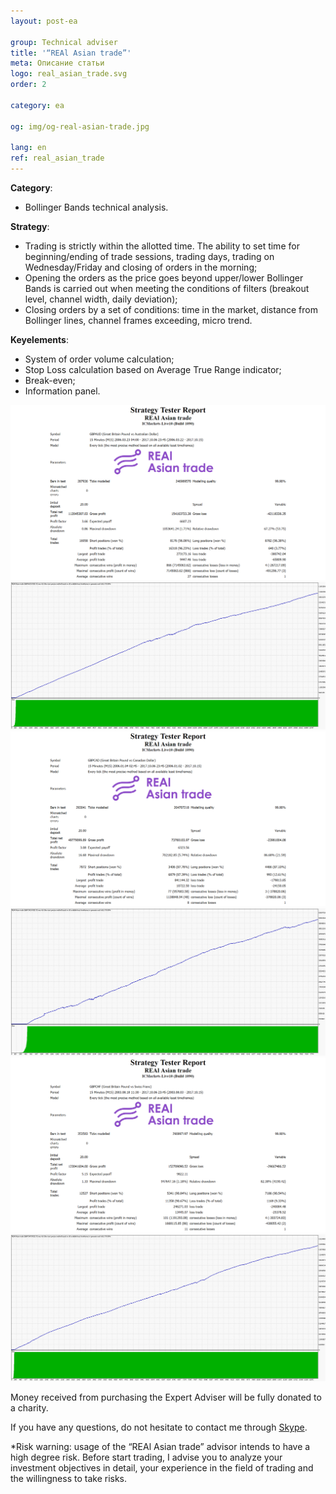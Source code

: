 ```yaml
---
layout: post-ea

group: Technical adviser
title: '“REAl Asian trade”'
meta: Описание статьи
logo: real_asian_trade.svg
order: 2

category: ea

og: img/og-real-asian-trade.jpg

lang: en
ref: real_asian_trade
---
```


**Category**:
  - Bollinger Bands technical analysis.

**Strategy**:
  - Trading is strictly within the allotted time. The ability to set time for beginning/ending of trade sessions, trading days, trading on Wednesday/Friday and closing of orders in the morning;
  - Opening the orders as the price goes beyond upper/lower Bollinger Bands is carried out when meeting the conditions of filters (breakout level, channel width, daily deviation);
  - Closing orders by a set of conditions: time in the market, distance from Bollinger lines, channel frames exceeding, micro trend.

**Keyelements**:
  - System of order volume calculation;
  - Stop Loss calculation based on Average True Range indicator;
  - Break-even;
  - Information panel.


<a data-fancybox="gallery" href="/img/ea/en/GBPAUD_Strategy_Tester_Report_REAl_Asian_trade_(ENG).png"><img src="/img/ea/en/GBPAUD_Strategy_Tester_Report_REAl_Asian_trade_(ENG).png" alt=""></a>
<a data-fancybox="gallery" href="/img/ea/en/GBPAUD_Strategy_Tester_Report_Graph_REAl_Asian_trade_(ENG).png"><img src="/img/ea/en/GBPAUD_Strategy_Tester_Report_Graph_REAl_Asian_trade_(ENG).png" alt=""></a>
<a data-fancybox="gallery" href="/img/ea/en/GBPCAD_Strategy_Tester_Report_REAl_Asian_trade_(ENG).png"><img src="/img/ea/en/GBPCAD_Strategy_Tester_Report_REAl_Asian_trade_(ENG).png" alt=""></a>
<a data-fancybox="gallery" href="/img/ea/en/GBPCAD_Strategy_Tester_Report_Graph_REAl_Asian_trade_(ENG).png"><img src="/img/ea/en/GBPCAD_Strategy_Tester_Report_Graph_REAl_Asian_trade_(ENG).png" alt=""></a>
<a data-fancybox="gallery" href="/img/ea/en/GBPCHF_Strategy_Tester_Report_REAl_Asian_trade_(ENG).png"><img src="/img/ea/en/GBPCHF_Strategy_Tester_Report_REAl_Asian_trade_(ENG).png" alt=""></a>
<a data-fancybox="gallery" href="/img/ea/en/GBPCHF_Strategy_Tester_Report_Graph_REAl_Asian_trade_(ENG).png"><img src="/img/ea/en/GBPCHF_Strategy_Tester_Report_Graph_REAl_Asian_trade_(ENG).png" alt=""></a>


<!-- You can find out more about “REAl Asian trade” Expert Adviser in the video.

<iframe width="560" height="315" src="https://www.youtube.com/embed/eoHqHGPLqW0" frameborder="0" allowfullscreen></iframe> -->

Money received from purchasing the Expert Adviser will be fully donated to a charity.

If you have any questions, do not hesitate to contact me through <a href="skype:chutkoy89?chat" target="_blank">Skype</a>.

*Risk warning: usage of the “REAl Asian trade” advisor intends to have a high degree risk. Before start trading, I advise you to analyze your investment objectives in detail, your experience in the field of trading and the willingness to take risks.
